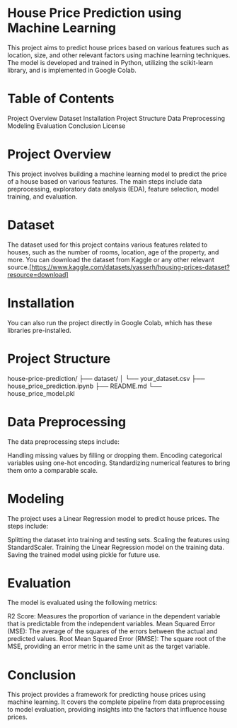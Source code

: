 # House Price Prediction using Machine Learning
This project aims to predict house prices based on various features such as location, size, and other relevant factors using machine learning techniques. The model is developed and trained in Python, utilizing the scikit-learn library, and is implemented in Google Colab.

# Table of Contents
Project Overview
Dataset
Installation
Project Structure
Data Preprocessing
Modeling
Evaluation
Conclusion
License


# Project Overview
This project involves building a machine learning model to predict the price of a house based on various features. The main steps include data preprocessing, exploratory data analysis (EDA), feature selection, model training, and evaluation.

# Dataset
The dataset used for this project contains various features related to houses, such as the number of rooms, location, age of the property, and more. You can download the dataset from Kaggle or any other relevant source.[https://www.kaggle.com/datasets/yasserh/housing-prices-dataset?resource=download]

# Installation
You can also run the project directly in Google Colab, which has these libraries pre-installed.

# Project Structure
house-price-prediction/
├── dataset/
│   └── your_dataset.csv
├── house_price_prediction.ipynb
├── README.md
└── house_price_model.pkl

# Data Preprocessing
The data preprocessing steps include:

Handling missing values by filling or dropping them.
Encoding categorical variables using one-hot encoding.
Standardizing numerical features to bring them onto a comparable scale.

# Modeling
The project uses a Linear Regression model to predict house prices. The steps include:

Splitting the dataset into training and testing sets.
Scaling the features using StandardScaler.
Training the Linear Regression model on the training data.
Saving the trained model using pickle for future use.

# Evaluation
The model is evaluated using the following metrics:

R2 Score: Measures the proportion of variance in the dependent variable that is predictable from the independent variables.
Mean Squared Error (MSE): The average of the squares of the errors between the actual and predicted values.
Root Mean Squared Error (RMSE): The square root of the MSE, providing an error metric in the same unit as the target variable.

# Conclusion
This project provides a framework for predicting house prices using machine learning. It covers the complete pipeline from data preprocessing to model evaluation, providing insights into the factors that influence house prices.

